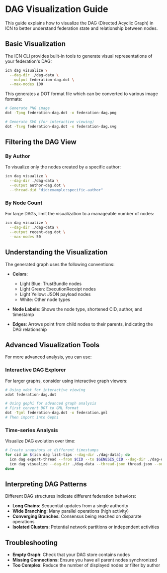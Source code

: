 # DAG Visualization Guide

This guide explains how to visualize the DAG (Directed Acyclic Graph) in ICN to better understand federation state and relationship between nodes.

## Basic Visualization

The ICN CLI provides built-in tools to generate visual representations of your federation's DAG:

```bash
icn dag visualize \
  --dag-dir ./dag-data \
  --output federation-dag.dot \
  --max-nodes 100
```

This generates a DOT format file which can be converted to various image formats:

```bash
# Generate PNG image
dot -Tpng federation-dag.dot -o federation-dag.png

# Generate SVG (for interactive viewing)
dot -Tsvg federation-dag.dot -o federation-dag.svg
```

## Filtering the DAG View

### By Author

To visualize only the nodes created by a specific author:

```bash
icn dag visualize \
  --dag-dir ./dag-data \
  --output author-dag.dot \
  --thread-did "did:example:specific-author"
```

### By Node Count

For large DAGs, limit the visualization to a manageable number of nodes:

```bash
icn dag visualize \
  --dag-dir ./dag-data \
  --output recent-dag.dot \
  --max-nodes 50
```

## Understanding the Visualization

The generated graph uses the following conventions:

- **Colors**:
  - Light Blue: TrustBundle nodes
  - Light Green: ExecutionReceipt nodes
  - Light Yellow: JSON payload nodes
  - White: Other node types

- **Node Labels**: Shows the node type, shortened CID, author, and timestamp

- **Edges**: Arrows point from child nodes to their parents, indicating the DAG relationship

## Advanced Visualization Tools

For more advanced analysis, you can use:

### Interactive DAG Explorer

For larger graphs, consider using interactive graph viewers:

```bash
# Using xdot for interactive viewing
xdot federation-dag.dot

# Using gephi for advanced graph analysis
# First convert DOT to GML format
dot -Tgml federation-dag.dot -o federation.gml
# Then import into Gephi
```

### Time-series Analysis

Visualize DAG evolution over time:

```bash
# Create snapshots at different timestamps
for cid in $(icn dag list-tips --dag-dir ./dag-data); do
  icn dag export-thread --from $CID --to $GENESIS_CID --dag-dir ./dag-data --output thread.json
  icn dag visualize --dag-dir ./dag-data --thread-json thread.json --output "dag-$CID.dot"
done
```

## Interpreting DAG Patterns

Different DAG structures indicate different federation behaviors:

- **Long Chains**: Sequential updates from a single authority
- **Wide Branching**: Many parallel operations (high activity)
- **Converging Branches**: Consensus being reached on disparate operations
- **Isolated Clusters**: Potential network partitions or independent activities

## Troubleshooting

- **Empty Graph**: Check that your DAG store contains nodes
- **Missing Connections**: Ensure you have all parent nodes synchronized
- **Too Complex**: Reduce the number of displayed nodes or filter by author 